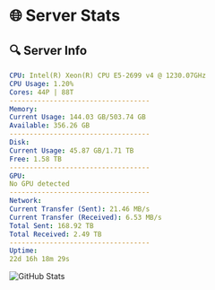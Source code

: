 # 🌐 Server Stats
## 🔍 Server Info
```yaml
CPU: Intel(R) Xeon(R) CPU E5-2699 v4 @ 1230.07GHz
CPU Usage: 1.20%
Cores: 44P | 88T
-----------------------------------
Memory:
Current Usage: 144.03 GB/503.74 GB
Available: 356.26 GB
-----------------------------------
Disk:
Current Usage: 45.87 GB/1.71 TB
Free: 1.58 TB
-----------------------------------
GPU:
No GPU detected
-----------------------------------
Network:
Current Transfer (Sent): 21.46 MB/s
Current Transfer (Received): 6.53 MB/s
Total Sent: 168.92 TB
Total Received: 2.49 TB
-----------------------------------
Uptime:
22d 16h 18m 29s
```
![GitHub Stats](https://img.shields.io/badge/Updated-2025-03-02_15:01:47-blue)